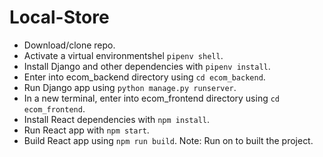 # Local-Store
 - Download/clone repo.
 - Activate a virtual environmentshel `pipenv shell`.
 - Install Django and other dependencies with  `pipenv install`.
 - Enter into ecom_backend directory using `cd ecom_backend`.
 - Run Django app using  `python manage.py runserver`.
 - In a new terminal, enter into ecom_frontend directory using `cd ecom_frontend`.
 - Install React dependencies with  `npm install`. 
 - Run React app with `npm start`.
 -  Build React app using  `npm run build`. Note: Run on to built the project.
